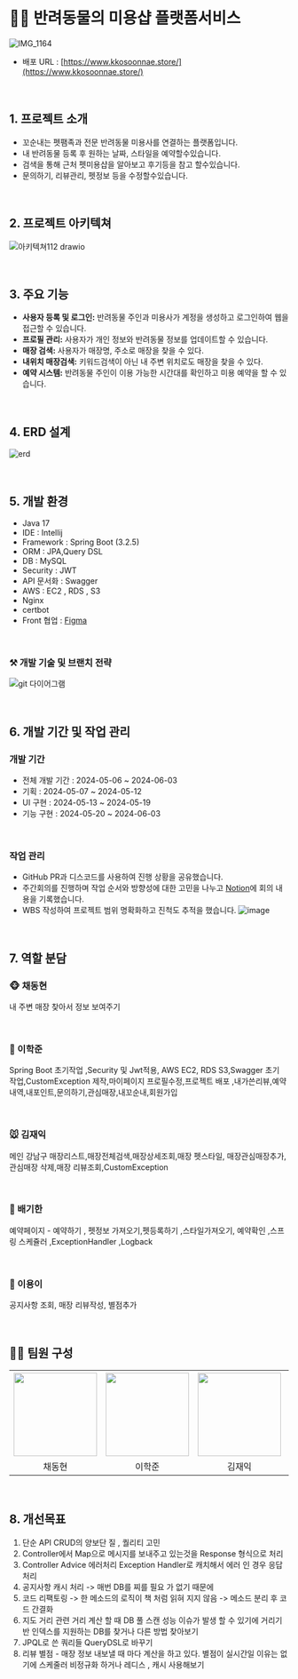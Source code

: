 # 🐶🐱 반려동물의 미용샵 플랫폼서비스 
![IMG_1164](https://github.com/super-coding-3/KkoSoonNae-BE/assets/162071460/0fb32551-01d4-48e8-ad9b-ed48dc8de8dc)
- 배포 URL : [https://www.kkosoonnae.store/](https://www.kkosoonnae.store/)

<br>

## 1. 프로젝트 소개
- 꼬순내는 펫팸족과 전문 반려동물 미용사를 연결하는 플랫폼입니다. 
- 내 반려동물 등록 후 원하는 날짜, 스타일을 예약할수있습니다.
- 검색을 통해 근처 펫미용샵을 알아보고 후기등을 참고 할수있습니다.
- 문의하기, 리뷰관리, 펫정보 등을 수정할수있습니다.

<br>
  
## 2. 프로젝트 아키텍쳐
  ![아키텍쳐112 drawio](https://github.com/super-coding-3/KkoSoonNae-BE/assets/162071460/8594b0d6-08dc-4460-94a7-31109aae1272)

<br>
  
## 3. 주요 기능
+ **사용자 등록 및 로그인:** 반려동물 주인과 미용사가 계정을 생성하고 로그인하여 웹을 접근할 수 있습니다.
+ **프로필 관리:** 사용자가 개인 정보와 반려동물 정보를 업데이트할 수 있습니다.
+ **매장 검색:** 사용자가 매장명, 주소로 매장을 찾을 수 있다.
+ **내위치 매장검색:** 키워드검색이 아닌 내 주변 위치로도 매장을 찾을 수 있다. 
+ **예약 시스템:** 반려동물 주인이 이용 가능한 시간대를 확인하고 미용 예약을 할 수 있습니다.

<br>
  
## 4. ERD 설계
![erd](https://github.com/super-coding-3/KkoSoonNae-BE/assets/105399835/4b233eb1-53f5-4964-984c-7df831b99686)

<br>

## 5. 개발 환경
+ Java 17
+ IDE : Intellij
+ Framework : Spring Boot (3.2.5)
+ ORM : JPA,Query DSL
+ DB : MySQL
+ Security : JWT
+ API 문서화 : Swagger
+ AWS : EC2 , RDS , S3
+ Nginx
+ certbot
+ Front 협업 : [Figma](https://www.figma.com/design/blBt17GB6m2L5OEHCmAMtP/%EA%BC%AC%EC%88%9C%EB%82%B4-UI?node-id=41-357&t=f6FakeOd9r1YTGTv-1)
<br>

### ⚒️ 개발 기술 및 브랜치 전략

![git  다이어그램](https://github.com/super-coding-3/KkoSoonNae-BE/assets/162071460/22d42a48-c6a8-48fc-ba63-f326cdb04da3)

<br>

## 6. 개발 기간 및 작업 관리

### 개발 기간

- 전체 개발 기간 : 2024-05-06 ~ 2024-06-03
- 기획 : 2024-05-07 ~ 2024-05-12
- UI 구현 : 2024-05-13 ~ 2024-05-19
- 기능 구현 : 2024-05-20 ~ 2024-06-03

<br>

### 작업 관리

- GitHub PR과 디스코드를 사용하여 진행 상황을 공유했습니다.
- 주간회의를 진행하며 작업 순서와 방향성에 대한 고민을 나누고 [Notion](https://www.notion.so/511920be91a34f8485c6c91f82d8fd19?pvs=4)에 회의 내용을 기록했습니다.
- WBS 작성하여 프로젝트 범위 명확화하고 진척도 추적을 했습니다.
![image](https://github.com/super-coding-3/KkoSoonNae-BE/assets/105399835/9444b61f-41c1-4c16-a1e8-c8d473fabfd4)

<br>

## 7. 역할 분담

### 🐵 채동현

내 주변 매장 찾아서 정보 보여주기 

<br>

### 🐶 이학준
Spring Boot 초기작업 ,Security 및 Jwt적용, AWS EC2, RDS S3,Swagger 초기 작업,CustomException 제작,마이페이지 프로필수정,프로젝트 배포 ,내가쓴리뷰,예약내역,내포인트,문의하기,관심매장,내꼬순내,회원가입

<br>

 
### 🐭 김재익
메인 강남구 매장리스트,매장전체검색,매장상세조회,매장 펫스타일, 매장관심매장추가,관심매장 삭제,매장 리뷰조회,CustomException

<br>

### 🐺 배기한 
예약페이지 - 예약하기 , 펫정보 가져오기,펫등록하기 ,스타일가져오기, 예약확인 ,스프링 스케쥴러 ,ExceptionHandler ,Logback

<br>

### 🐼 이용이
공지사항 조회, 매장 리뷰작성, 별점추가
  
<br>
  
## 👨‍💻 팀원 구성
<table align="center">
    <tr>
      <th><img src="https://avatars.githubusercontent.com/u/102035495?v=4" width=150></th>
      <th><img src="https://avatars.githubusercontent.com/u/105399835?v=4" width=150></th>
      <th><img src="https://avatars.githubusercontent.com/u/162071460?v=4" width=150></th>
      <th><img src="https://avatars.githubusercontent.com/u/157384713?v=4" width=150></th>
      <th><img src="https://avatars.githubusercontent.com/u/156290150?v=4" width=150></th>
     </tr>
       <tr>
       <td align="center">채동현</td>
       <td align="center">이학준</td>
       <td align="center">김재익</td>
       <td align="center">배기한</td>
       <td align="center">이용이</td>
       </tr>
</table>
  
<br>

## 8. 개선목표
1. 단순 API CRUD의 양보단 질 , 퀄리티 고민
2. Controller에서 Map으로 메시지를 보내주고 있는것을 Response 형식으로 처리
3. Controller Advice 에러처리 Exception Handler로 캐치해서 에러 인 경우 응답 처리
4. 공지사항 캐시 처리 -> 매번 DB를 찌를 필요 가 없기 때문에
5. 코드 리팩토링 -> 한 메소드의 로직이 책 처럼 읽혀 지지 않음 -> 메소드 분리 후 코드 간결화
6. 지도 거리 관련 거리 계산 할 때 DB 풀 스캔 성능 이슈가 발생 할 수 있기에 거리기반 인덱스를 지원하는 DB를 찾거나 다른 방법 찾아보기
7. JPQL로 쓴 쿼리들 QueryDSL로 바꾸기
8. 리뷰 별점 - 매장 정보 내보낼 때 마다 계산을 하고 있다. 별점이 실시간일 이유는 없기에 스케줄러 비정규화 하거나 레디스 , 캐시 사용해보기
